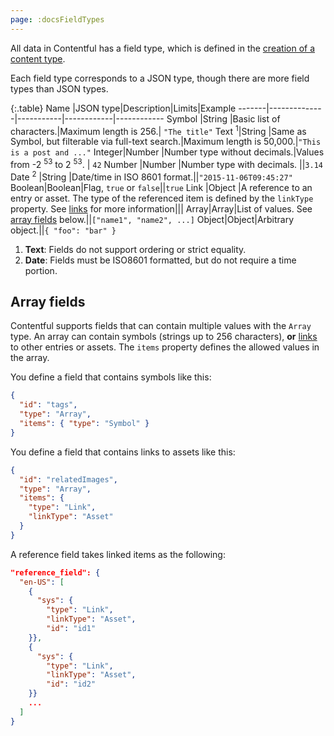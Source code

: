 ```yaml
---
page: :docsFieldTypes
---
```


All data in Contentful has a field type, which is defined in the [creation of a content type](https://www.contentful.com/developers/docs/references/content-management-api/#/reference/content-types/create-a-content-type).

Each field type corresponds to a JSON type, though there are more field types than JSON types.

{:.table}
Name |JSON type|Description|Limits|Example
-------|--------------|-----------|------------|------------
Symbol |String |Basic list of characters.|Maximum length is 256.| `"The title"`
Text <sup>1</sup>|String |Same as Symbol, but filterable via full-text search.|Maximum length is 50,000.|`"This is a post and ..."`
Integer|Number |Number type without decimals.|Values from -2 <sup>53</sup> to 2 <sup>53</sup>. | `42`
Number |Number |Number type with decimals. ||`3.14`
Date <sup>2</sup> |String |Date/time in ISO 8601 format.||`"2015-11-06T09:45:27"`
Boolean|Boolean|Flag, `true` or `false`||`true`
Link |Object |A reference to an entry or asset. The type of the referenced item is defined by the `linkType` property. See [links](https://www.contentful.com/developers/docs/concepts/links/) for more information|||
Array|Array|List of values. See [array fields](#array-fields) below.||`["name1", "name2", ...]`
Object|Object|Arbitrary object.||`{ "foo": "bar" }`

1. **Text**: Fields do not support ordering or strict equality.
2. **Date**: Fields must be ISO8601 formatted, but do not require a time portion.

## Array fields

Contentful supports fields that can contain multiple values with the `Array` type. An array can contain symbols (strings up to 256 characters), **or** [links](/developers/docs/concepts/links/) to other entries or assets. The `items` property defines the allowed values in the array.

You define a field that contains symbols like this:

~~~json
{
  "id": "tags",
  "type": "Array",
  "items": { "type": "Symbol" }
}
~~~

You define a field that contains links to assets like this:

~~~json
{
  "id": "relatedImages",
  "type": "Array",
  "items": {
    "type": "Link",
    "linkType": "Asset"
  }
}
~~~

A reference field takes linked items as the following:

~~~json
"reference_field": {
  "en-US": [
    {
      "sys": {
        "type": "Link",
        "linkType": "Asset",
        "id": "id1"
    }},
    {
      "sys": {
        "type": "Link",
        "linkType": "Asset",
        "id": "id2"
    }}
    ...
  ]
}
~~~
